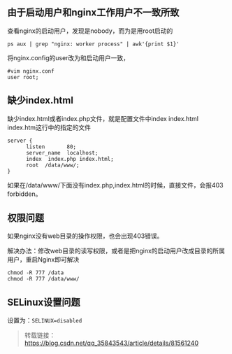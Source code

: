 ## 由于启动用户和nginx工作用户不一致所致

查看nginx的启动用户，发现是nobody，而为是用root启动的

```
ps aux | grep "nginx: worker process" | awk'{print $1}'
```

将nginx.config的user改为和启动用户一致，

```
#vim nginx.conf
user root;
```

## 缺少index.html

缺少index.html或者index.php文件，就是配置文件中index index.html index.htm这行中的指定的文件

```
server {  
      listen       80;  
      server_name  localhost;  
      index  index.php index.html;  
      root  /data/www/;
}
```

如果在/data/www/下面没有index.php,index.html的时候，直接文件，会报403 forbidden。

## 权限问题

如果nginx没有web目录的操作权限，也会出现403错误。

解决办法：修改web目录的读写权限，或者是把nginx的启动用户改成目录的所属用户，重启Nginx即可解决

```
chmod -R 777 /data
chmod -R 777 /data/www/
```

## SELinux设置问题

设置为：`SELINUX=disabled`

>转载链接：https://blog.csdn.net/qq_35843543/article/details/81561240

